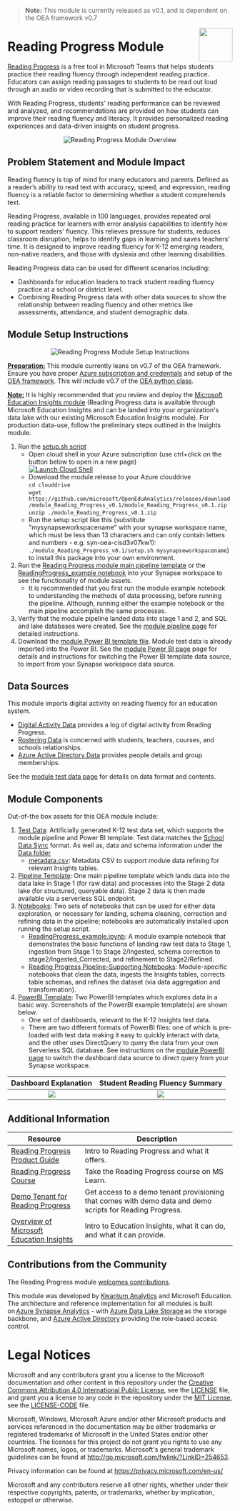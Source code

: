 > **Note:** This module is currently released as v0.1, and is dependent on the OEA framework v0.7

<img align="right" height="75" src="https://github.com/microsoft/OpenEduAnalytics/blob/main/docs/pics/oea-logo-nobg.png">

# Reading Progress Module
[Reading Progress](https://learn.microsoft.com/en-us/training/educator-center/product-guides/reading-progress/) is a free tool in Microsoft Teams that helps students practice their reading fluency through independent reading practice. Educators can assign reading passages to students to be read out loud through an audio or video recording that is submitted to the educator.

With Reading Progress, students' reading performance can be reviewed and analyzed, and recommendations are provided on how students can improve their reading fluency and literacy. It provides personalized reading experiences and data-driven insights on student progress.

<p align="center">
  <img src="https://github.com/cstohlmann/OpenEduAnalytics/blob/main/modules/module_catalog/Reading_Progress/docs/images/rp_module_v0.1_overview.png" alt="Reading Progress Module Overview"/>
</p>

## Problem Statement and Module Impact
Reading fluency is top of mind for many educators and parents. Defined as a reader’s ability to read text with accuracy, speed, and expression, reading fluency is a reliable factor to determining whether a student comprehends text. 

Reading Progress, available in 100 languages, provides repeated oral reading practice for learners with error analysis capabilities to identify how to support readers' fluency. This relieves pressure for students, reduces classroom disruption, helps to identify gaps in learning and saves teachers' time. It is designed to improve reading fluency for K-12 emerging readers, non-native readers, and those with dyslexia and other learning disabilities.

Reading Progress data can be used for different scenarios including:
- Dashboards for education leaders to track student reading fluency practice at a school or district level.
- Combining Reading Progress data with other data sources to show the relationship between reading fluency and other metrics like assessments, attendance, and student demographic data.

## Module Setup Instructions
<p align="center">
  <img src="https://github.com/cstohlmann/OpenEduAnalytics/blob/main/modules/module_catalog/Reading_Progress/docs/images/rp_module_v0.1_setup_instructions.png" alt="Reading Progress Module Setup Instructions"/>
</p>

<ins><strong>Preparation:</ins></strong> This module currently leans on v0.7 of the OEA framework. Ensure you have proper [Azure subscription and credentials](https://github.com/microsoft/OpenEduAnalytics/tree/main/framework) and setup of the [OEA framework](https://github.com/microsoft/OpenEduAnalytics/tree/main/framework#setup-of-framework-assets). This will include v0.7 of the [OEA python class](https://github.com/microsoft/OpenEduAnalytics/blob/main/framework/synapse/notebook/OEA_py.ipynb). 

<ins><strong>Note:</ins></strong> 
It is highly recommended that you review and deploy the [Microsoft Education Insights module](https://github.com/microsoft/OpenEduAnalytics/tree/main/modules/module_catalog/Microsoft_Education_Insights) (Reading Progress data is available through Microsoft Education Insights and can be landed into your organization's data lake with our existing Microsoft Education Insights module). For production data-use, follow the preliminary steps outlined in the Insights module.

1. Run the [setup.sh script](https://github.com/Microsoft/OpenEduAnalytics/blob/main/modules/module_catalog/Reading_Progress/setup.sh)
    * Open cloud shell in your Azure subscription (use ctrl+click on the button below to open in a new page)\
[![Launch Cloud Shell](https://azurecomcdn.azureedge.net/mediahandler/acomblog/media/Default/blog/launchcloudshell.png "Launch Cloud Shell")](https://shell.azure.com/bash)
    * Download the module release to your Azure clouddrive \
`cd clouddrive`\
`wget https://github.com/microsoft/OpenEduAnalytics/releases/download/module_Reading_Progress_v0.1/module_Reading_Progress_v0.1.zip`\
`unzip ./module_Reading_Progress_v0.1.zip`
    * Run the setup script like this (substitute "mysynapseworkspacename" with your synapse workspace name, which must be less than 13 characters and can only contain letters and numbers - e.g. syn-oea-cisd3v07kw1): \
`./module_Reading_Progress_v0.1/setup.sh mysynapseworkspacename`) to install this package into your own environment.
2. Run the [Reading Progress module main pipeline template](https://github.com/microsoft/OpenEduAnalytics/tree/main/modules/module_catalog/Reading_Progress/pipeline) or the [ReadingProgress_example notebook](https://github.com/microsoft/OpenEduAnalytics/blob/main/modules/module_catalog/Reading_Progress/notebook/ReadingProgress_example.ipynb) into your Synapse workspace to see the functionality of module assets.
     * It is recommended that you first run the module example notebook to understanding the methods of data processing, before running the pipeline. Although, running either the example notebook or the main pipeline accomplish the same processes.
3. Verify that the module pipeline landed data into stage 1 and 2, and SQL and lake databases were created. See the [module pipeline page](https://github.com/microsoft/OpenEduAnalytics/tree/main/modules/module_catalog/Reading_Progress/pipeline) for detailed instructions.
4. Download the [module Power BI template file](https://github.com/microsoft/OpenEduAnalytics/tree/main/modules/module_catalog/Reading_Progress/powerbi). Module test data is already imported into the Power BI. See the [module Power BI page](https://github.com/microsoft/OpenEduAnalytics/tree/main/modules/module_catalog/Reading_Progress/powerbi) page for details and instructions for switching the Power BI template data source, to import from your Synapse workspace data source.

## Data Sources

This module imports digital activity on reading fluency for an education system.
- [Digital Activity Data](https://docs.microsoft.com/en-us/schooldatasync/data-lake-schema-activity) provides a log of digital activity from Reading Progress.
- [Rostering Data](https://docs.microsoft.com/en-us/schooldatasync/data-lake-schema-rostering) is concerned with students, teachers, courses, and schools relationships.
- [Azure Active Directory Data](https://docs.microsoft.com/en-us/schooldatasync/data-lake-schema-azure-ad) provides people details and group memberships.

See the [module test data page](https://github.com/microsoft/OpenEduAnalytics/tree/main/modules/module_catalog/Microsoft_Education_Insights/test_data) for details on data format and contents.

## Module Components
Out-of-the box assets for this OEA module include: 
1. [Test Data](https://github.com/microsoft/OpenEduAnalytics/tree/main/modules/module_catalog/Microsoft_Education_Insights/test_data): Artificially generated K-12 test data set, which supports the module pipeline and Power BI template. Test data matches the [School Data Sync](https://sds.microsoft.com/) format. As well as, data and schema information under the [Data folder](https://github.com/microsoft/OpenEduAnalytics/tree/main/modules/module_catalog/Reading_Progress/data)
    - [metadata.csv](https://github.com/microsoft/OpenEduAnalytics/blob/main/modules/module_catalog/Reading_Progress/data/metadata.csv): Metadata CSV to support module data refining for relevant Insights tables.
2. [Pipeline Template](https://github.com/microsoft/OpenEduAnalytics/tree/main/modules/module_catalog/Reading_Progress/pipeline): One main pipeline template which lands data into the data lake in Stage 1 (for raw data) and processes into the Stage 2 data lake (for structured, queryable data). Stage 2 data is then made available via a serverless SQL endpoint.
3. [Notebooks](https://github.com/microsoft/OpenEduAnalytics/tree/main/modules/module_catalog/Reading_Progress/notebook): Two sets of notebooks that can be used for either data exploration, or necessary for landing, schema cleaning, correction and refining data in the pipeline; notebooks are automatically installed upon running the setup script.
    - [ReadingProgress_example.ipynb](https://github.com/microsoft/OpenEduAnalytics/blob/main/modules/module_catalog/Microsoft_Education_Insights/notebook/Insights_example.ipynb): A module example notebook that demonstrates the basic functions of landing raw test data to Stage 1, ingestion from Stage 1 to Stage 2/Ingested, schema correction to stage2/Ingested_Corrected, and refinement to Stage2/Refined.
    - [Reading Progress Pipeline-Supporting Notebooks](https://github.com/microsoft/OpenEduAnalytics/blob/main/modules/module_catalog/Reading_Progress/notebook): Module-specific notebooks that clean the data, ingests the Insights tables, corrects table schemas, and refines the dataset (via data aggregation and transformation).
4. [PowerBI Template](https://github.com/microsoft/OpenEduAnalytics/tree/main/modules/module_catalog/Microsoft_Education_Insights/powerbi): Two PowerBI templates which explores data in a basic way. Screenshots of the PowerBI example template(s) are shown below.
    - One set of dashboards, relevant to the K-12 Insights test data. 
    - There are two different formats of PowerBI files: one of which is pre-loaded with test data making it easy to quickly interact with data, and the other uses DirectQuery to query the data from your own Serverless SQL database. See instructions on the [module PowerBI page](https://github.com/microsoft/OpenEduAnalytics/tree/main/modules/module_catalog/Reading_Progress/powerbi) to switch the dashboard data source to direct query from your Synapse workspace. 

Dashboard Explanation | Student Reading Fluency Summary
:-------------------------:|:-------------------------:
![](https://github.com/cstohlmann/OpenEduAnalytics/blob/main/modules/module_catalog/Reading_Progress/docs/images/pbi_explanation_page.png) |  ![](https://github.com/cstohlmann/OpenEduAnalytics/blob/main/modules/module_catalog/Reading_Progress/docs/images/pbi_p1.png)   

## Additional Information
| Resource | Description |
| --- | --- |
| [Reading Progress Product Guide](https://learn.microsoft.com/en-us/training/educator-center/product-guides/reading-progress/) | Intro to Reading Progress and what it offers. |
| [Reading Progress Course](https://learn.microsoft.com/en-us/training/modules/support-reading-fluency-practice-with-reading-progress/) | Take the Reading Progress course on MS Learn. |
| [Demo Tenant for Reading Progress](https://learn.microsoft.com/en-us/partner-center/mpn-demos) | Get access to a demo tenant provisioning that comes with demo data and demo scripts for Reading Progress. |
| [Overview of Microsoft Education Insights](https://docs.microsoft.com/en-us/microsoftteams/class-insights) | Intro to Education Insights, what it can do, and what it can provide. |

## Contributions from the Community
 
The Reading Progress module [welcomes contributions](https://github.com/microsoft/OpenEduAnalytics/blob/main/docs/license/CONTRIBUTING.md).

This module was developed by [Kwantum Analytics](https://www.kwantumedu.com/) and Microsoft Education. The architecture and reference implementation for all modules is built on [Azure Synapse Analytics](https://azure.microsoft.com/en-us/services/synapse-analytics/) - with [Azure Data Lake Storage](https://docs.microsoft.com/en-us/azure/storage/blobs/data-lake-storage-introduction) as the storage backbone,  and [Azure Active Directory](https://azure.microsoft.com/en-us/services/active-directory/) providing the role-based access control.

# Legal Notices
Microsoft and any contributors grant you a license to the Microsoft documentation and other content
in this repository under the [Creative Commons Attribution 4.0 International Public License](https://creativecommons.org/licenses/by/4.0/legalcode),
see the [LICENSE](LICENSE) file, and grant you a license to any code in the repository under the [MIT License](https://opensource.org/licenses/MIT), see the
[LICENSE-CODE](LICENSE-CODE) file.

Microsoft, Windows, Microsoft Azure and/or other Microsoft products and services referenced in the documentation
may be either trademarks or registered trademarks of Microsoft in the United States and/or other countries.
The licenses for this project do not grant you rights to use any Microsoft names, logos, or trademarks.
Microsoft's general trademark guidelines can be found at http://go.microsoft.com/fwlink/?LinkID=254653.

Privacy information can be found at https://privacy.microsoft.com/en-us/

Microsoft and any contributors reserve all other rights, whether under their respective copyrights, patents,
or trademarks, whether by implication, estoppel or otherwise.

